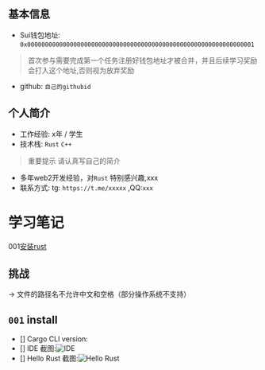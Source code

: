 ## 基本信息
- Sui钱包地址: `0x0000000000000000000000000000000000000000000000000000000000000001`
> 首次参与需要完成第一个任务注册好钱包地址才被合并，并且后续学习奖励会打入这个地址,否则视为放弃奖励
- github: `自己的githubid`

## 个人简介
- 工作经验: x年 / 学生
- 技术栈: `Rust` `C++`
> 重要提示 请认真写自己的简介
- 多年web2开发经验，对`Rust` 特别感兴趣,xxx
- 联系方式: tg: `https://t.me/xxxxx` ,QQ:`xxx`


# 学习笔记
001[安装rust](notes/001_install.md)

## 挑战
-> 文件的路径名不允许中文和空格（部分操作系统不支持）
##   `001`  install
- [] Cargo CLI version:
- [] IDE 截图:![IDE](./images/yourimage)
- [] Hello Rust 截图:![Hello Rust](./images/yourimage)
